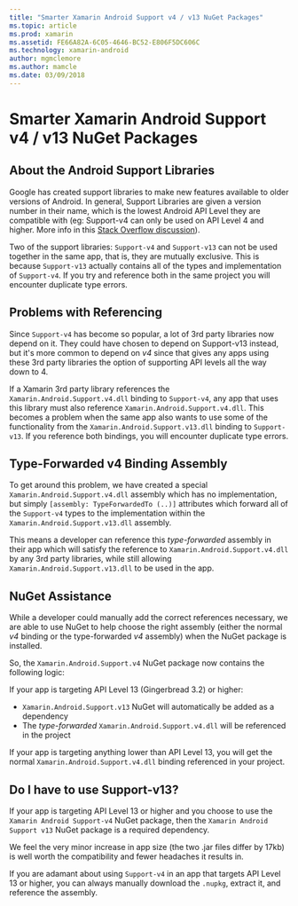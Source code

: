```yaml
---
title: "Smarter Xamarin Android Support v4 / v13 NuGet Packages"
ms.topic: article
ms.prod: xamarin
ms.assetid: FE66A82A-6C05-4646-BC52-E806F5DC606C
ms.technology: xamarin-android
author: mgmclemore
ms.author: mamcle
ms.date: 03/09/2018
---
```


# Smarter Xamarin Android Support v4 / v13 NuGet Packages

## About the Android Support Libraries

Google has created support libraries to make new features available to older versions of Android. In general, Support Libraries are given a version number in their name, which is the lowest Android API Level they are compatible with (eg: Support-v4 can only be used on API Level 4 and higher. More info in this [Stack Overflow discussion](http://stackoverflow.com/questions/9926403/android-support-package-compatibility-library-use-v4-or-v13)). 

Two of the support libraries: `Support-v4` and `Support-v13` can not be used together in the same app, that is, they are mutually exclusive. This is because `Support-v13` actually contains all of the types and implementation of `Support-v4`. If you try and reference both in the same project you will encounter duplicate type errors.

## Problems with Referencing

Since `Support-v4` has become so popular, a lot of 3rd party libraries now depend on it. They could have chosen to depend on Support-v13 instead, but it's more common to depend on _v4_ since that gives any apps using these 3rd party libraries the option of supporting API levels all the way down to 4.

If a Xamarin 3rd party library references the `Xamarin.Android.Support.v4.dll` binding to `Support-v4`, any app that uses this library must also reference `Xamarin.Android.Support.v4.dll`. This becomes a problem when the same app also wants to use some of the functionality from the `Xamarin.Android.Support.v13.dll` binding to `Support-v13`. If you reference both bindings, you will encounter duplicate type errors.

## Type-Forwarded v4 Binding Assembly

To get around this problem, we have created a special `Xamarin.Android.Support.v4.dll` assembly which has no implementation, but simply `[assembly: TypeForwardedTo (..)]` attributes which forward all of the `Support-v4` types to the implementation within the `Xamarin.Android.Support.v13.dll` assembly.

This means a developer can reference this _type-forwarded_ assembly in their app which will satisfy the reference to `Xamarin.Android.Support.v4.dll` by any 3rd party libraries, while still allowing `Xamarin.Android.Support.v13.dll` to be used in the app.

## NuGet Assistance

While a developer could manually add the correct references necessary, we are able to use NuGet to help choose the right assembly (either the normal _v4_ binding or the type-forwarded _v4_ assembly) when the NuGet package is installed.

So, the `Xamarin.Android.Support.v4` NuGet package now contains the following logic:

If your app is targeting API Level 13 (Gingerbread 3.2) or higher:

*   `Xamarin.Android.Support.v13` NuGet will automatically be added as a dependency
*   The _type-forwarded_ `Xamarin.Android.Support.v4.dll` will be referenced in the project

If your app is targeting anything lower than API Level 13, you will get the normal `Xamarin.Android.Support.v4.dll` binding referenced in your project.

## Do I have to use Support-v13?

If your app is targeting API Level 13 or higher and you choose to use the `Xamarin Android Support-v4` NuGet package, then the `Xamarin Android Support v13` NuGet package is a required dependency.

We feel the very minor increase in app size (the two .jar files differ by 17kb) is well worth the compatibility and fewer headaches it results in.

If you are adamant about using `Support-v4` in an app that targets API Level 13 or higher, you can always manually download the `.nupkg`, extract it, and reference the assembly.
